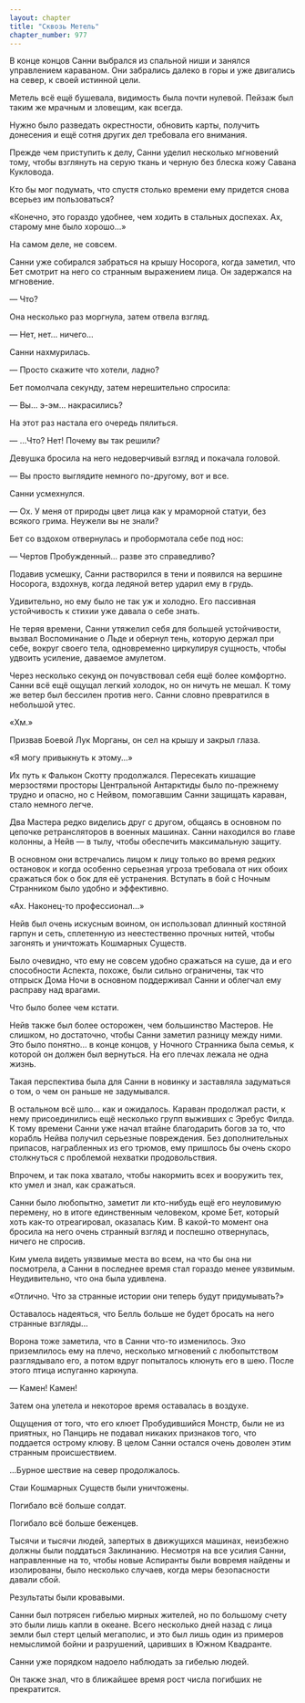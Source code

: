 ```yaml
---
layout: chapter
title: "Сквозь Метель"
chapter_number: 977
---
```


В конце концов Санни выбрался из спальной ниши и занялся управлением караваном. Они забрались далеко в горы и уже двигались на север, к своей истинной цели.

Метель всё ещё бушевала, видимость была почти нулевой. Пейзаж был таким же мрачным и зловещим, как всегда.

Нужно было разведать окрестности, обновить карты, получить донесения и ещё сотня других дел требовала его внимания.

Прежде чем приступить к делу, Санни уделил несколько мгновений тому, чтобы взглянуть на серую ткань и черную без блеска кожу Савана Кукловода.

Кто бы мог подумать, что спустя столько времени ему придется снова всерьез им пользоваться?

«Конечно, это гораздо удобнее, чем ходить в стальных доспехах. Ах, старому мне было хорошо...»

На самом деле, не совсем.

Санни уже собирался забраться на крышу Носорога, когда заметил, что Бет смотрит на него со странным выражением лица. Он задержался на мгновение.

— Что?

Она несколько раз моргнула, затем отвела взгляд.

— Нет, нет... ничего...

Санни нахмурилась.

— Просто скажите что хотели, ладно?

Бет помолчала секунду, затем нерешительно спросила:

— Вы... э-эм... накрасились?

На этот раз настала его очередь пялиться.

— ...Что? Нет! Почему вы так решили?

Девушка бросила на него недоверчивый взгляд и покачала головой.

— Вы просто выглядите немного по-другому, вот и все.

Санни усмехнулся.

— Ох. У меня от природы цвет лица как у мраморной статуи, без всякого грима. Неужели вы не знали?

Бет со вздохом отвернулась и пробормотала себе под нос:

— Чертов Пробужденный... разве это справедливо?

Подавив усмешку, Санни растворился в тени и появился на вершине Носорога, вздохнув, когда ледяной ветер ударил ему в грудь.

Удивительно, но ему было не так уж и холодно. Его пассивная устойчивость к стихии уже давала о себе знать.

Не теряя времени, Санни утяжелил себя для большей устойчивости, вызвал Воспоминание о Льде и обернул тень, которую держал при себе, вокруг своего тела, одновременно циркулируя сущность, чтобы удвоить усиление, даваемое амулетом.

Через несколько секунд он почувствовал себя ещё более комфортно. Санни всё ещё ощущал легкий холодок, но он ничуть не мешал. К тому же ветер был бессилен против него. Санни словно превратился в небольшой утес.

«Хм.»

Призвав Боевой Лук Морганы, он сел на крышу и закрыл глаза.

«Я могу привыкнуть к этому...»

Их путь к Фалькон Скотту продолжался. Пересекать кишащие мерзостями просторы Центральной Антарктиды было по-прежнему трудно и опасно, но с Нейвом, помогавшим Санни защищать караван, стало немного легче.

Два Мастера редко виделись друг с другом, общаясь в основном по цепочке ретрансляторов в военных машинах. Санни находился во главе колонны, а Нейв — в тылу, чтобы обеспечить максимальную защиту.

В основном они встречались лицом к лицу только во время редких остановок и когда особенно серьезная угроза требовала от них обоих сражаться бок о бок для её устранения. Вступать в бой с Ночным Странником было удобно и эффективно.

«Ах. Наконец-то профессионал...»

Нейв был очень искусным воином, он использовал длинный костяной гарпун и сеть, сплетенную из неестественно прочных нитей, чтобы загонять и уничтожать Кошмарных Существ.

Было очевидно, что ему не совсем удобно сражаться на суше, да и его способности Аспекта, похоже, были сильно ограничены, так что отпрыск Дома Ночи в основном поддерживал Санни и облегчал ему расправу над врагами.

Что было более чем кстати.

Нейв также был более осторожен, чем большинство Мастеров. Не слишком, но достаточно, чтобы Санни заметил разницу между ними. Это было понятно... в конце концов, у Ночного Странника была семья, к которой он должен был вернуться. На его плечах лежала не одна жизнь.

Такая перспектива была для Санни в новинку и заставляла задуматься о том, о чем он раньше не задумывался.

В остальном всё шло... как и ожидалось. Караван продолжал расти, к нему присоединились ещё несколько групп выживших с Эребус Филда. К тому времени Санни уже начал втайне благодарить богов за то, что корабль Нейва получил серьезные повреждения. Без дополнительных припасов, награбленных из его трюмов, ему пришлось бы очень скоро столкнуться с проблемой нехватки продовольствия.

Впрочем, и так пока хватало, чтобы накормить всех и вооружить тех, кто умел и знал, как сражаться.

Санни было любопытно, заметит ли кто-нибудь ещё его неуловимую перемену, но в итоге единственным человеком, кроме Бет, который хоть как-то отреагировал, оказалась Ким. В какой-то момент она бросила на него очень странный взгляд и поспешно отвернулась, ничего не спросив.

Ким умела видеть уязвимые места во всем, на что бы она ни посмотрела, а Санни в последнее время стал гораздо менее уязвимым. Неудивительно, что она была удивлена.

«Отлично. Что за странные истории они теперь будут придумывать?»

Оставалось надеяться, что Белль больше не будет бросать на него странные взгляды...

Ворона тоже заметила, что в Санни что-то изменилось. Эхо приземлилось ему на плечо, несколько мгновений с любопытством разглядывало его, а потом вдруг попыталось клюнуть его в шею. После этого птица испуганно каркнула.

— Камен! Камен!

Затем она улетела и некоторое время оставалась в воздухе.

Ощущения от того, что его клюет Пробудившийся Монстр, были не из приятных, но Панцирь не подавал никаких признаков того, что поддается острому клюву. В целом Санни остался очень доволен этим странным происшествием.

...Бурное шествие на север продолжалось.

Стаи Кошмарных Существ были уничтожены.

Погибало всё больше солдат.

Погибало всё больше беженцев.

Тысячи и тысячи людей, запертых в движущихся машинах, неизбежно должны были поддаться Заклинанию. Несмотря на все усилия Санни, направленные на то, чтобы новые Аспиранты были вовремя найдены и изолированы, было несколько случаев, когда меры безопасности давали сбой.

Результаты были кровавыми.

Санни был потрясен гибелью мирных жителей, но по большому счету это были лишь капли в океане. Всего несколько дней назад с лица земли был стерт целый мегаполис, и это был лишь один из примеров немыслимой бойни и разрушений, царивших в Южном Квадранте.

Санни уже порядком надоело наблюдать за гибелью людей.

Он также знал, что в ближайшее время рост числа погибших не прекратится.